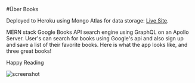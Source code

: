 #Über Books

Deployed to Heroku using Mongo Atlas for data storage: [Live Site](https://uber--books.herokuapp.com/).

MERN stack Google Books API search engine using GraphQL on an Apollo Server. User's can search for books using Google's api and also sign up and save a list of their favorite books. Here is what the app looks like, and three great books!

Happy Reading

![screenshot](https://uber--books.herokuapp.com/screenshot.png)

